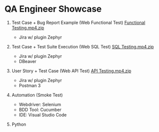 # QA Engineer Showcase 

1. Test Case + Bug Report Example (Web Functional Test)
[Functional Testing.mp4.zip](https://github.com/user-attachments/files/15972915/Functional.Testing.mp4.zip)
   - Jira w/ plugin Zephyr 


2. Test Case + Test Suite Execution (Web SQL Test)
[SQL Testing.mp4.zip](https://github.com/user-attachments/files/15959954/SQL.Testing.mp4.zip)
   - Jira w/ plugin Zephyr
   - DBeaver

3. User Story + Test Case (Web API Test)
[API Testing.mp4.zip](https://github.com/user-attachments/files/15972772/API.Testing.mp4.zip)
   - Jira w/ plugin Zephyr
   - Postman 3
   
4. Automation (Smoke Test)

   - Webdriver: Selenium
   - BDD Tool: Cucumber
   - IDE: Visual Studio Code


   
6. Python 




